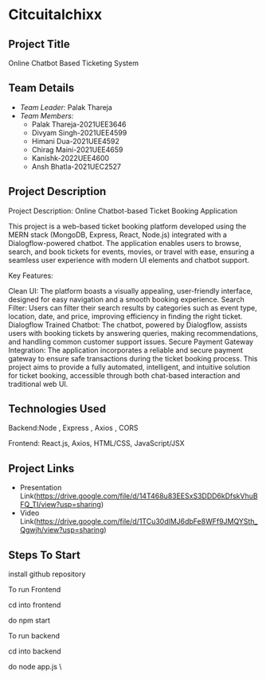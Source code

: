 # Citcuitalchixx

## Project Title
Online Chatbot Based Ticketing System

## Team Details
- *Team Leader:* Palak Thareja
- *Team Members:* 
  - Palak Thareja-2021UEE3646  
  - Divyam Singh-2021UEE4599  
  - Himani Dua-2021UEE4592
  - Chirag Maini-2021UEE4659
  - Kanishk-2022UEE4600
  - Ansh Bhatla-2021UEC2527

## Project Description
Project Description: Online Chatbot-based Ticket Booking Application

This project is a web-based ticket booking platform developed using the MERN stack (MongoDB, Express, React, Node.js) integrated with a Dialogflow-powered chatbot. The application enables users to browse, search, and book tickets for events, movies, or travel with ease, ensuring a seamless user experience with modern UI elements and chatbot support.

Key Features:

Clean UI: The platform boasts a visually appealing, user-friendly interface, designed for easy navigation and a smooth booking experience.
Search Filter: Users can filter their search results by categories such as event type, location, date, and price, improving efficiency in finding the right ticket.
Dialogflow Trained Chatbot: The chatbot, powered by Dialogflow, assists users with booking tickets by answering queries, making recommendations, and handling common customer support issues.
Secure Payment Gateway Integration: The application incorporates a reliable and secure payment gateway to ensure safe transactions during the ticket booking process.
This project aims to provide a fully automated, intelligent, and intuitive solution for ticket booking, accessible through both chat-based interaction and traditional web UI.
## Technologies Used

Backend:Node , Express , Axios , CORS

Frontend: React.js, Axios, HTML/CSS, JavaScript/JSX



## Project Links
- Presentation Link(https://drive.google.com/file/d/14T468u83EESxS3DDD6kDfskVhuBFQ_TI/view?usp=sharing)
- Video Link(https://drive.google.com/file/d/1TCu30dlMJ6dbFe8WFf9JMQYSth_Qgwjh/view?usp=sharing)


 ## Steps To Start
install github repository

To run Frontend

cd into frontend

do npm start

To run backend

cd into backend

do node app.js
\
